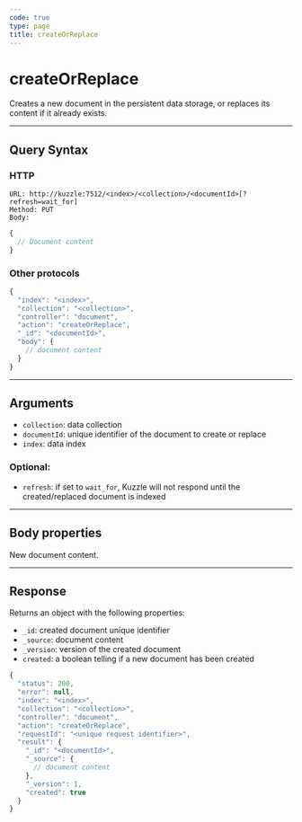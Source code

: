 ```yaml
---
code: true
type: page
title: createOrReplace
---
```


# createOrReplace



Creates a new document in the persistent data storage, or replaces its content if it already exists.

---

## Query Syntax

### HTTP

```http
URL: http://kuzzle:7512/<index>/<collection>/<documentId>[?refresh=wait_for]
Method: PUT
Body:
```

```js
{
  // Document content
}
```

### Other protocols

```js
{
  "index": "<index>",
  "collection": "<collection>",
  "controller": "document",
  "action": "createOrReplace",
  "_id": "<documentId>",
  "body": {
    // document content
  }
}
```

---

## Arguments

- `collection`: data collection
- `documentId`: unique identifier of the document to create or replace
- `index`: data index

### Optional:

- `refresh`: if set to `wait_for`, Kuzzle will not respond until the created/replaced document is indexed

---

## Body properties

New document content.

---

## Response

Returns an object with the following properties:

- `_id`: created document unique identifier
- `_source`: document content
- `_version`: version of the created document
- `created`: a boolean telling if a new document has been created

```javascript
{
  "status": 200,
  "error": null,
  "index": "<index>",
  "collection": "<collection>",
  "controller": "document",
  "action": "createOrReplace",
  "requestId": "<unique request identifier>",
  "result": {
    "_id": "<documentId>",
    "_source": {
      // document content
    },
    "_version": 1,
    "created": true
  }
}
```
